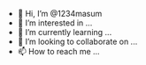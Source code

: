 - 👋 Hi, I’m @1234masum
- 👀 I’m interested in ...
- 🌱 I’m currently learning ...
- 💞️ I’m looking to collaborate on ...
- 📫 How to reach me ...

<!---
1234masum/1234masum is a ✨ special ✨ repository because its `README.md` (this file) appears on your GitHub profile.
You can click the Preview link to take a look at your changes.
--->
